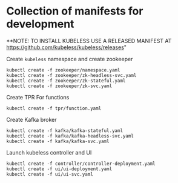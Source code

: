 # Collection of manifests for development

**NOTE: TO INSTALL KUBELESS USE A RELEASED MANIFEST AT https://github.com/kubeless/kubeless/releases"


Create `kubeless` namespace and create zookeeper

```
kubectl create -f zookeeper/namespace.yaml 
kubectl create -f zookeeper/zk-headless-svc.yaml
kubectl create -f zookeeper/zk-stateful.yaml 
kubectl create -f zookeeper/zk-svc.yaml
```

Create TPR For functions

```
kubectl create -f tpr/function.yaml
```

Create Kafka broker

```
kubectl create -f kafka/kafka-stateful.yaml
kubectl create -f kafka/kafka-headless-svc.yaml
kubectl create -f kafka/kafka-svc.yaml
```

Launch kubeless controller and UI

```
kubectl create -f controller/controller-deployment.yaml
kubectl create -f ui/ui-deployment.yaml
kubectl create -f ui/ui-svc.yaml 
```
